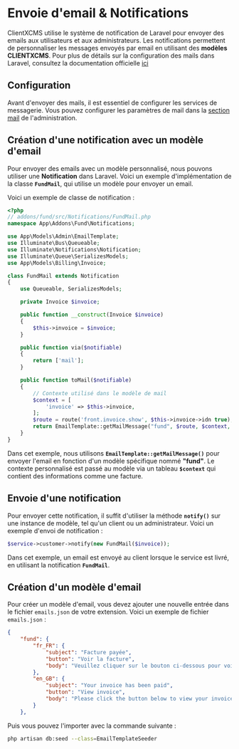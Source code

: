 # Envoie d'email & Notifications

ClientXCMS utilise le système de notification de Laravel pour envoyer des emails aux utilisateurs et aux administrateurs. Les notifications permettent de personnaliser les messages envoyés par email en utilisant des **modèles CLIENTXCMS**. 
Pour plus de détails sur la configuration des mails dans Laravel, consultez la documentation officielle [ici](https://laravel.com/docs/11.x/mail#introduction)

## Configuration

Avant d'envoyer des mails, il est essentiel de configurer les services de messagerie. 
Vous pouvez configurer les paramètres de mail dans la [section mail](../../settings/core/mail.md) de l'administration.


## Création d'une notification avec un modèle d'email

Pour envoyer des emails avec un modèle personnalisé, nous pouvons utiliser une **Notification** dans Laravel. Voici un exemple d'implémentation de la classe **`FundMail`**, qui utilise un modèle pour envoyer un email.

Voici un exemple de classe de notification :

```php
<?php
// addons/fund/src/Notifications/FundMail.php
namespace App\Addons\Fund\Notifications;

use App\Models\Admin\EmailTemplate;
use Illuminate\Bus\Queueable;
use Illuminate\Notifications\Notification;
use Illuminate\Queue\SerializesModels;
use App\Models\Billing\Invoice;

class FundMail extends Notification
{
    use Queueable, SerializesModels;

    private Invoice $invoice;

    public function __construct(Invoice $invoice)
    {
        $this->invoice = $invoice;
    }

    public function via($notifiable)
    {
        return ['mail'];
    }

    public function toMail($notifiable)
    {
        // Contexte utilisé dans le modèle de mail
        $context = [
            'invoice' => $this->invoice,
        ];
        $route = route('front.invoice.show', $this->invoice->idn true);
        return EmailTemplate::getMailMessage("fund", $route, $context, $notifiable);
    }
}
```

Dans cet exemple, nous utilisons **`EmailTemplate::getMailMessage()`** pour envoyer l'email en fonction d'un modèle spécifique nommé **"fund"**. Le contexte personnalisé est passé au modèle via un tableau **`$context`** qui contient des informations comme une facture.

## Envoie d'une notification 

Pour envoyer cette notification, il suffit d'utiliser la méthode **`notify()`** sur une instance de modèle, tel qu'un client ou un administrateur.
Voici un exemple d'envoi de notification :
```php
$service->customer->notify(new FundMail($invoice));
```
Dans cet exemple, un email est envoyé au client lorsque le service est livré, en utilisant la notification **`FundMail`**.

## Création d'un modèle d'email
Pour créer un modèle d'email, vous devez ajouter une nouvelle entrée dans le fichier `emails.json` de votre extension. Voici un exemple de fichier `emails.json` :

```json
{
    "fund": {
        "fr_FR": {
            "subject": "Facture payée",
            "button": "Voir la facture",
            "body": "Veuillez cliquer sur le bouton ci-dessous pour voir votre facture.\n<strong>Total</strong>: {{ formatted_price($invoice->total, $invoice->currency) }} <br/>\n@foreach($invoice->items as $item)\n<strong>Nom</strong> : {{ $item->name }} <br/>\n<strong>Prix </strong> : {{ formatted_price($item->price(), $invoice->currency) }} <br/>\n@endforeach"
        },
        "en_GB": {
            "subject": "Your invoice has been paid",
            "button": "View invoice",
            "body": "Please click the button below to view your invoice.\n<strong>Total</strong>: {{ formatted_price($invoice->total, $invoice->currency) }} <br/>\n@foreach($invoice->items as $item)\n<strong>Name</strong> : {{ $item->name }} <br/>\n<strong>Price </strong> : {{ formatted_price($item->price(), $invoice->currency) }} <br/>\n@endforeach"
        }
    },
```
Puis vous pouvez l'importer avec la commande suivante : 
```bash
php artisan db:seed --class=EmailTemplateSeeder
```